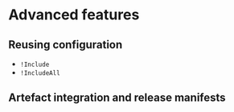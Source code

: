 # Advanced features

## Reusing configuration

* `!Include`
* `!IncludeAll`

## Artefact integration and release manifests
